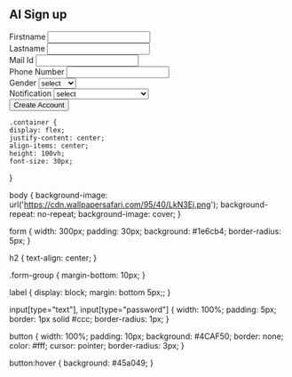 <!DOCTYPE html>
<html>
<head>
  <title>Login Page</title>
</head>
<div class="bg-blur"><link rel="stylesheet" href="style4.css">
<body>
  <div class="container">
    <form>
      <h2>AI Sign up</h2>
      <div class="form-group">
        <label for="username">Firstname</label>
        <input type="text" id="Firstname" name="Firstname" required>
      </div>
      <div class="form-group">
        <label for="Lastname">Lastname</label>
        <input type="password" id="Lastname" name="Lastname" required>
      </div>
      <div class="form-group">
        <label for="Mail Id">Mail Id</label>
        <input type="password" id="Mail Id" name="Mail Id" required>
      </div>
      <div class="form-group">
        <label for="Phone Number">Phone Number</label>
        <input type="password" id="Phone Number" name="Phone Number" required>
      </div>
      <div class="form-group">
        <label for="Gender">Gender</label>
        <select name="gender"id="gender">
            <option>select</option>
            <option value="Male">Male</option>
            <option value="emale">Female</option>
            <option value="Others">Others</option>
        </select>
      </div>
      <div class="form-group">
        <label for="Notification">Notification</label>
        <select name="Notification"id="Notification">
            <option>select</option>
            <option value="For SMS Notification">For SMS Notification</option>
            <option value="For Mail Notification">For Mail Motification</option>
            <option value="For Message Notification">For Message Motification</option>
        </select>
      </div>
      <button type="submit">Create Account</button>
    </form>
  </div>
</body>
</html>

    .container {
    display: flex;
    justify-content: center;
    align-items: center;
    height: 100vh;
    font-size: 30px;
  }

  body {
    background-image: url('https://cdn.wallpapersafari.com/95/40/LkN3Ej.png');
    background-repeat: no-repeat;
    background-image: cover;
  }
  
  
  form {
    width: 300px;
    padding: 30px;
    background: #1e6cb4;
    border-radius: 5px;
  }
  
  h2 {
    text-align: center;
  }
  
  .form-group {
    margin-bottom: 10px;
  }
  
  label {
    display: block;
    margin: bottom 5px;;
  }
  
  input[type="text"],
  input[type="password"] {
    width: 100%;
    padding: 5px;
    border: 1px solid #ccc;
    border-radius: 1px;
  }
  
  button {
    width: 100%;
    padding: 10px;
    background: #4CAF50;
    border: none;
    color: #fff;
    cursor: pointer;
    border-radius: 3px;
  }
  
button:hover {
    background: #45a049;
  }
